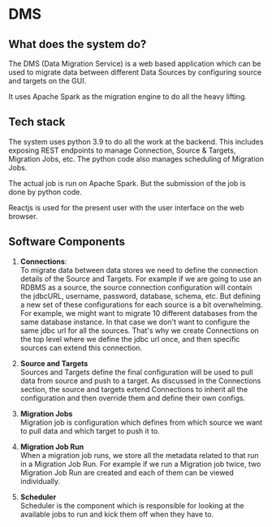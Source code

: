 # DMS

## What does the system do?

The DMS (Data Migration Service) is a web based application which can be used to migrate data between different Data Sources by configuring source and targets on the GUI.

It uses Apache Spark as the migration engine to do all the heavy lifting.

## Tech stack

The system uses python 3.9 to do all the work at the backend. This includes exposing REST endpoints to manage Connection, Source & Targets, Migration Jobs, etc. The python code also manages scheduling of Migration Jobs.

The actual job is run on Apache Spark. But the submission of the job is done by python code.

Reactjs is used for the present user with the user interface on the web browser.


## Software Components

1. **Connections**: \
   To migrate data between data stores we need to define the connection details of the Source and Targets. For example if we are going to use an RDBMS as a source, the source connection configuration will contain the jdbcURL, username, password, database, schema, etc. But defining a new set of these configurations for each source is a bit overwhelming. For example, we might want to migrate 10 different databases from the same database instance. In that case we don't want to configure the same jdbc url for all the sources.
   That's why we create Connections on the top level where we define the jdbc url once, and then specific sources can extend this connection.

2. **Source and Targets** \
   Sources and Targets define the final configuration will be used to pull data from source and push to a target. As discussed in the Connections section, the source and targets extend Connections to inherit all the configuration and then override them and define their own configs.

3. **Migration Jobs** \
   Migration job is configuration which defines from which source we want to pull data and which target to push it to.

4. **Migration Job Run** \
   When a migration job runs, we store all the metadata related to that run in a Migration Job Run. For example if we run a Migration job twice, two Migration Job Run are created and each of them can be viewed individually.

5. **Scheduler** \
   Scheduler is the component which is responsible for looking at the available jobs to run and kick them off when they have to.
